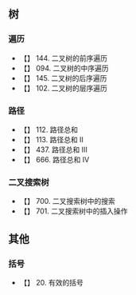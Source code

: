 



## 树

### 遍历

- 【】 144. 二叉树的前序遍历
- 【】 094. 二叉树的中序遍历
- 【】 145. 二叉树的后序遍历
- 【】 102. 二叉树的层序遍历

### 路径

- 【】 112. 路径总和 
- 【】 113. 路径总和 II
- 【】 437. 路径总和 III
- 【】 666. 路径总和 IV

### 二叉搜索树

- 【】 700. 二叉搜索树中的搜索
- 【】 701. 二叉搜索树中的插入操作

## 其他

### 括号

- 【】 20. 有效的括号